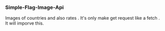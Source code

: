 ### Simple-Flag-Image-Api

Images of countries and also rates .
It's only make get request like a fetch .
It will imporve this.
